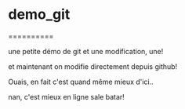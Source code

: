# demo_git
==========

une petite démo de git
et une modification, une!

et maintenant on modifie directement depuis github!

Ouais, en fait c'est quand même mieux d'ici..

nan, c'est mieux en ligne sale batar!
